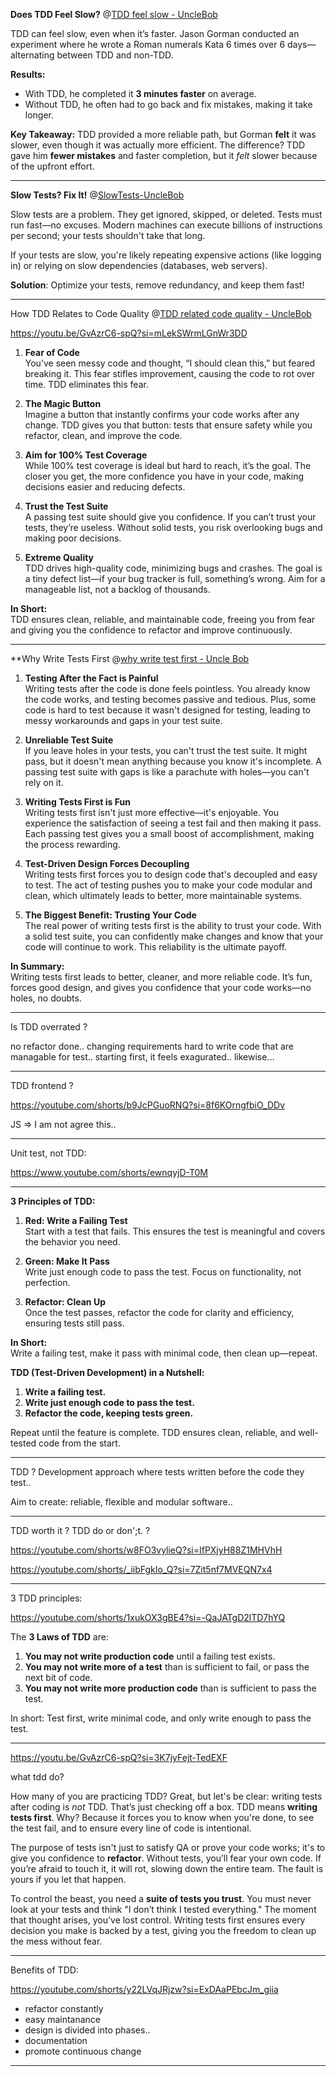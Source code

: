 

**Does TDD Feel Slow?**
@[TDD feel slow - UncleBob](https://youtu.be/hFRq2vONviM?si=wJlQblsLCzGTJD0m)


TDD can feel slow, even when it’s faster. Jason Gorman conducted an experiment where he wrote a Roman numerals Kata 6 times over 6 days—alternating between TDD and non-TDD.

**Results:**

- With TDD, he completed it **3 minutes faster** on average.
- Without TDD, he often had to go back and fix mistakes, making it take longer.

**Key Takeaway:** TDD provided a more reliable path, but Gorman **felt** it was slower, even though it was actually more efficient. The difference? TDD gave him **fewer mistakes** and faster completion, but it _felt_ slower because of the upfront effort.


---



**Slow Tests? Fix It!**
@[SlowTests-UncleBob](https://youtu.be/GwANemcxmnw?si=0OffwqCpcWMbFh3x)

Slow tests are a problem. They get ignored, skipped, or deleted. Tests must run fast—no excuses. Modern machines can execute billions of instructions per second; your tests shouldn't take that long.

If your tests are slow, you're likely repeating expensive actions (like logging in) or relying on slow dependencies (databases, web servers).

**Solution**: Optimize your tests, remove redundancy, and keep them fast!


---

How TDD Relates to Code Quality
@[TDD related code quality - UncleBob](https://youtu.be/is41fgDrqn0?si=WxXiUBezJgZncpL3)

https://youtu.be/GvAzrC6-spQ?si=mLekSWrmLGnWr3DD


1. **Fear of Code**  
    You’ve seen messy code and thought, “I should clean this,” but feared breaking it. This fear stifles improvement, causing the code to rot over time. TDD eliminates this fear.
    
2. **The Magic Button**  
    Imagine a button that instantly confirms your code works after any change. TDD gives you that button: tests that ensure safety while you refactor, clean, and improve the code.
    
3. **Aim for 100% Test Coverage**  
    While 100% test coverage is ideal but hard to reach, it’s the goal. The closer you get, the more confidence you have in your code, making decisions easier and reducing defects.
    
4. **Trust the Test Suite**  
    A passing test suite should give you confidence. If you can’t trust your tests, they’re useless. Without solid tests, you risk overlooking bugs and making poor decisions.
    
5. **Extreme Quality**  
    TDD drives high-quality code, minimizing bugs and crashes. The goal is a tiny defect list—if your bug tracker is full, something’s wrong. Aim for a manageable list, not a backlog of thousands.
    

**In Short:**  
TDD ensures clean, reliable, and maintainable code, freeing you from fear and giving you the confidence to refactor and improve continuously.



---

**Why Write Tests First 
@[why write test first - Uncle Bob](https://youtu.be/4SIpyrko-x4?si=6BAAcKNCiP4Jm3Hp)


1. **Testing After the Fact is Painful**  
    Writing tests after the code is done feels pointless. You already know the code works, and testing becomes passive and tedious. Plus, some code is hard to test because it wasn't designed for testing, leading to messy workarounds and gaps in your test suite.
    
2. **Unreliable Test Suite**  
    If you leave holes in your tests, you can't trust the test suite. It might pass, but it doesn't mean anything because you know it's incomplete. A passing test suite with gaps is like a parachute with holes—you can't rely on it.
    
3. **Writing Tests First is Fun**  
    Writing tests first isn't just more effective—it's enjoyable. You experience the satisfaction of seeing a test fail and then making it pass. Each passing test gives you a small boost of accomplishment, making the process rewarding.
    
4. **Test-Driven Design Forces Decoupling**  
    Writing tests first forces you to design code that's decoupled and easy to test. The act of testing pushes you to make your code modular and clean, which ultimately leads to better, more maintainable systems.
    
5. **The Biggest Benefit: Trusting Your Code**  
    The real power of writing tests first is the ability to trust your code. With a solid test suite, you can confidently make changes and know that your code will continue to work. This reliability is the ultimate payoff.
    

**In Summary:**  
Writing tests first leads to better, cleaner, and more reliable code. It’s fun, forces good design, and gives you confidence that your code works—no holes, no doubts.


---
Is TDD overrated ?

no refactor done.. 
changing requirements 
hard to write code that are managable for test.. 
starting first, it feels exagurated.. 
likewise...


---


TDD frontend ?

https://youtube.com/shorts/b9JcPGuoRNQ?si=8f6KOrngfbiO_DDv

JS => I am not agree this.. 

---
Unit test, not TDD:

https://www.youtube.com/shorts/ewnqyjD-T0M

---

**3 Principles of TDD:**

1. **Red: Write a Failing Test**  
    Start with a test that fails. This ensures the test is meaningful and covers the behavior you need.
    
2. **Green: Make It Pass**  
    Write just enough code to pass the test. Focus on functionality, not perfection.
    
3. **Refactor: Clean Up**  
    Once the test passes, refactor the code for clarity and efficiency, ensuring tests still pass.
    

**In Short:**  
Write a failing test, make it pass with minimal code, then clean up—repeat.

**TDD (Test-Driven Development) in a Nutshell:**

1. **Write a failing test.**
2. **Write just enough code to pass the test.**
3. **Refactor the code, keeping tests green.**

Repeat until the feature is complete. TDD ensures clean, reliable, and well-tested code from the start.


---

TDD ?
Development approach where tests written before the code they test.. 

Aim to create: reliable, flexible and modular software.. 

---

TDD worth it ? TDD do or don';t. ?

https://youtube.com/shorts/w8FO3vylieQ?si=IfPXjyH88Z1MHVhH


https://youtube.com/shorts/_iibFgkIo_Q?si=7Zit5nf7MVEQN7x4


---

3 TDD principles:

https://youtube.com/shorts/1xukOX3gBE4?si=-QaJATgD2lTD7hYQ

The **3 Laws of TDD** are:

1. **You may not write production code** until a failing test exists.
2. **You may not write more of a test** than is sufficient to fail, or pass the next bit of code.
3. **You may not write more production code** than is sufficient to pass the test.

In short: Test first, write minimal code, and only write enough to pass the test.

---
https://youtu.be/GvAzrC6-spQ?si=3K7jyFejt-TedEXF


what tdd do?

How many of you are practicing TDD? Great, but let's be clear: writing tests after coding is _not_ TDD. That’s just checking off a box. TDD means **writing tests first**. Why? Because it forces you to know when you're done, to see the test fail, and to ensure every line of code is intentional.

The purpose of tests isn't just to satisfy QA or prove your code works; it's to give you confidence to **refactor**. Without tests, you’ll fear your own code. If you’re afraid to touch it, it will rot, slowing down the entire team. The fault is yours if you let that happen.

To control the beast, you need a **suite of tests you trust**. You must never look at your tests and think "I don’t think I tested everything." The moment that thought arises, you’ve lost control. Writing tests first ensures every decision you make is backed by a test, giving you the freedom to clean up the mess without fear.

---

Benefits of TDD:

https://youtube.com/shorts/y22LVqJRjzw?si=ExDAaPEbcJm_giia



* refactor constantly
* easy maintanance
* design is divided into phases.. 
* documentation
* promote continuous change

---

